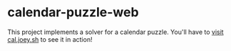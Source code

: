 # calendar-puzzle-web

This project implements a solver for a calendar puzzle. You'll have to [visit cal.joey.sh](https://cal.joey.sh) to see it in action!